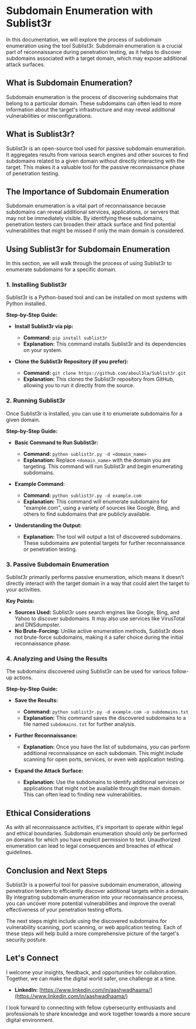 # Subdomain Enumeration with Sublist3r

In this documentation, we will explore the process of subdomain enumeration using the tool Sublist3r. Subdomain enumeration is a crucial part of reconnaissance during penetration testing, as it helps to discover subdomains associated with a target domain, which may expose additional attack surfaces.

## What is Subdomain Enumeration?

Subdomain enumeration is the process of discovering subdomains that belong to a particular domain. These subdomains can often lead to more information about the target's infrastructure and may reveal additional vulnerabilities or misconfigurations.

## What is Sublist3r?

Sublist3r is an open-source tool used for passive subdomain enumeration. It aggregates results from various search engines and other sources to find subdomains related to a given domain without directly interacting with the target. This makes it a valuable tool for the passive reconnaissance phase of penetration testing.

## The Importance of Subdomain Enumeration

Subdomain enumeration is a vital part of reconnaissance because subdomains can reveal additional services, applications, or servers that may not be immediately visible. By identifying these subdomains, penetration testers can broaden their attack surface and find potential vulnerabilities that might be missed if only the main domain is considered.

## Using Sublist3r for Subdomain Enumeration

In this section, we will walk through the process of using Sublist3r to enumerate subdomains for a specific domain.

### 1. Installing Sublist3r

Sublist3r is a Python-based tool and can be installed on most systems with Python installed.

**Step-by-Step Guide:**

- **Install Sublist3r via pip:**
  - **Command:** `pip install sublist3r`
  - **Explanation:** This command installs Sublist3r and its dependencies on your system.
  
- **Clone the Sublist3r Repository (if you prefer):**
  - **Command:** `git clone https://github.com/aboul3la/Sublist3r.git`
  - **Explanation:** This clones the Sublist3r repository from GitHub, allowing you to run it directly from the source.

### 2. Running Sublist3r

Once Sublist3r is installed, you can use it to enumerate subdomains for a given domain.

**Step-by-Step Guide:**

- **Basic Command to Run Sublist3r:**
  - **Command:** `python sublist3r.py -d <domain_name>`
  - **Explanation:** Replace `<domain_name>` with the domain you are targeting. This command will run Sublist3r and begin enumerating subdomains.
  
- **Example Command:**
  - **Command:** `python sublist3r.py -d example.com`
  - **Explanation:** This command will enumerate subdomains for "example.com", using a variety of sources like Google, Bing, and others to find subdomains that are publicly available.
  
- **Understanding the Output:**
  - **Explanation:** The tool will output a list of discovered subdomains. These subdomains are potential targets for further reconnaissance or penetration testing.

### 3. Passive Subdomain Enumeration

Sublist3r primarily performs passive enumeration, which means it doesn’t directly interact with the target domain in a way that could alert the target to your activities.

**Key Points:**

- **Sources Used:** Sublist3r uses search engines like Google, Bing, and Yahoo to discover subdomains. It may also use services like VirusTotal and DNSdumpster.
- **No Brute-Forcing:** Unlike active enumeration methods, Sublist3r does not brute-force subdomains, making it a safer choice during the initial reconnaissance phase.

### 4. Analyzing and Using the Results

The subdomains discovered using Sublist3r can be used for various follow-up actions.

**Step-by-Step Guide:**

- **Save the Results:**
  - **Command:** `python sublist3r.py -d example.com -o subdomains.txt`
  - **Explanation:** This command saves the discovered subdomains to a file named `subdomains.txt` for further analysis.

- **Further Reconnaissance:**
  - **Explanation:** Once you have the list of subdomains, you can perform additional reconnaissance on each subdomain. This might include scanning for open ports, services, or even web application testing.

- **Expand the Attack Surface:**
  - **Explanation:** Use the subdomains to identify additional services or applications that might not be available through the main domain. This can often lead to finding new vulnerabilities.

## Ethical Considerations

As with all reconnaissance activities, it's important to operate within legal and ethical boundaries. Subdomain enumeration should only be performed on domains for which you have explicit permission to test. Unauthorized enumeration can lead to legal consequences and breaches of ethical guidelines.

## Conclusion and Next Steps

Sublist3r is a powerful tool for passive subdomain enumeration, allowing penetration testers to efficiently discover additional targets within a domain. By integrating subdomain enumeration into your reconnaissance process, you can uncover more potential vulnerabilities and improve the overall effectiveness of your penetration testing efforts.

The next steps might include using the discovered subdomains for vulnerability scanning, port scanning, or web application testing. Each of these steps will help build a more comprehensive picture of the target's security posture.

## Let's Connect

I welcome your insights, feedback, and opportunities for collaboration. Together, we can make the digital world safer, one challenge at a time.

- **LinkedIn:** [https://www.linkedin.com/in/aashwadhaama/](https://www.linkedin.com/in/aashwadhaama/)

I look forward to connecting with fellow cybersecurity enthusiasts and professionals to share knowledge and work together towards a more secure digital environment.
